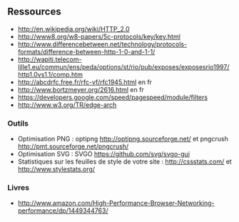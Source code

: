 Ressources
---------------------


- http://en.wikipedia.org/wiki/HTTP_2.0
- http://www8.org/w8-papers/5c-protocols/key/key.html
- http://www.differencebetween.net/technology/protocols-formats/difference-between-http-1-0-and-1-1/
- http://wapiti.telecom-lille1.eu/commun/ens/peda/options/st/rio/pub/exposes/exposesrio1997/http1.0vs1.1/comp.htm
- http://abcdrfc.free.fr/rfc-vf/rfc1945.html en fr
- http://www.bortzmeyer.org/2616.html en fr
- https://developers.google.com/speed/pagespeed/module/filters
- http://www.w3.org/TR/edge-arch 

### Outils ###
 - Optimisation PNG : optipng http://optipng.sourceforge.net/ et pngcrush http://pmt.sourceforge.net/pngcrush/
 - Optimisation SVG : SVGO https://github.com/svg/svgo-gui
 - Statistiques sur les feuilles de style de votre site : http://cssstats.com/ et http://www.stylestats.org/

### Livres ###
- http://www.amazon.com/High-Performance-Browser-Networking-performance/dp/1449344763/
